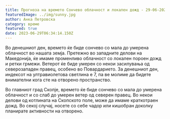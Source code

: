 ```yaml
---
title: Прогноза на времето Сончево облачност и локален дожд - 29-06-2023
featuredImage: ../img/sunny.jpg
author: Анка Петровска
category: време
featured: true
date: 2023-06-29T06:34:14.150Z
---
```


Во денешниот ден, времето ќе биде сончево со мала до умерена облачност во нашата земја. Претежно во западните делови на Македонија, ќе имаме променливо облачност со локален пороен дожд и ретки грмежи. Ветерот ќе биде умерен со некои засилувања од северозападен правец, особено во Повардарието. За денешниот ден, индексот на ултравиолетова светлина е 7, па ве молиме да бидете внимателни кога сте на отворено пространство.

Во главниот град Скопје, времето ќе биде сончево со мала до умерена облачност и со слаб до умерен ветер од северен правец. Во некои делови од котлината на Скопското поле, може да имаме краткотраен дожд. Во секој случај, носете со себе чадор или кишобран доколку планирате активности на отворено.
